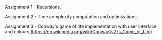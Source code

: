 Assignment 1 - Recursions.

Assignment 2 - Time complexity computation and optimizations.

Assignment 3 - Conway's game of life implementation with user interface and colours (https://en.wikipedia.org/wiki/Conway%27s_Game_of_Life).
